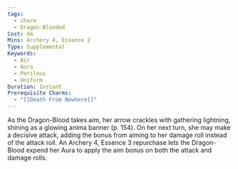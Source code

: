 ```yaml
---
tags:
  - charm
  - Dragon-Blooded
Cost: 4m
Mins: Archery 4, Essence 2
Type: Supplemental
Keywords:
  - Air
  - Aura
  - Perilous
  - Uniform
Duration: Instant
Prerequisite Charms:
  - "[[Death From Nowhere]]"
---
```

As the Dragon-Blood takes aim, her arrow crackles with gathering lightning, shining as a glowing anima banner (p. 154). On her next turn, she may make a decisive attack, adding the bonus from aiming to her damage roll instead of the attack roll. An Archery 4, Essence 3 repurchase lets the Dragon-Blood expend her Aura to apply the aim bonus on both the attack and damage rolls.